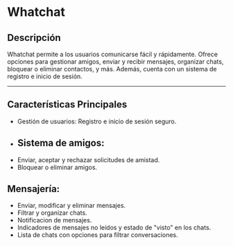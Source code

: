# Whatchat

## **Descripción**  
Whatchat permite  a los usuarios comunicarse fácil y rápidamente. Ofrece opciones para gestionar amigos, enviar y recibir mensajes, organizar chats, bloquear o eliminar contactos, y más. Además, cuenta con un sistema de registro e inicio de sesión.

---

## ****Características Principales****  
- Gestión de usuarios: Registro e inicio de sesión seguro.
- ## Sistema de amigos:
- Enviar, aceptar y rechazar solicitudes de amistad.
- Bloquear o eliminar amigos.

## ****Mensajería:****
- Enviar, modificar y eliminar mensajes.
- Filtrar y organizar chats.
- Notificacion de mensajes.
- Indicadores de mensajes no leídos y estado de "visto" en los chats.
- Lista de chats con opciones para filtrar conversaciones.
